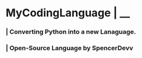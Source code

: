 # MyCodingLanguage | __

### | Converting Python into a new Lanaguage.

### | Open-Source Language by SpencerDevv
